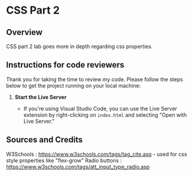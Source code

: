 # CSS Part 2

## Overview

CSS part 2 lab goes more in depth regarding css properties.

## Instructions for code reviewers

Thank you for taking the time to review my code. Please follow the steps below to get the project running on your local machine:

1. **Start the Live Server**

   - If you're using Visual Studio Code, you can use the Live Server extension by right-clicking on `index.html` and selecting "Open with Live Server."

## Sources and Credits

W3Schools : https://www.w3schools.com/tags/tag_cite.asp - used for css style properties like "flex-grow"
Radio buttons : https://www.w3schools.com/tags/att_input_type_radio.asp

